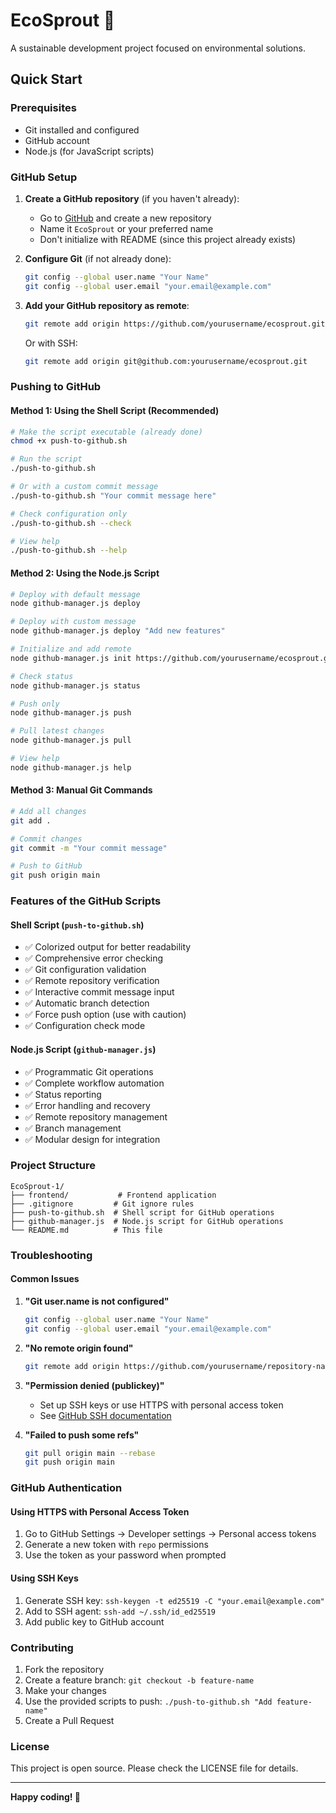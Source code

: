 # EcoSprout 🌱

A sustainable development project focused on environmental solutions.

## Quick Start

### Prerequisites
- Git installed and configured
- GitHub account
- Node.js (for JavaScript scripts)

### GitHub Setup

1. **Create a GitHub repository** (if you haven't already):
   - Go to [GitHub](https://github.com) and create a new repository
   - Name it `EcoSprout` or your preferred name
   - Don't initialize with README (since this project already exists)

2. **Configure Git** (if not already done):
   ```bash
   git config --global user.name "Your Name"
   git config --global user.email "your.email@example.com"
   ```

3. **Add your GitHub repository as remote**:
   ```bash
   git remote add origin https://github.com/yourusername/ecosprout.git
   ```
   Or with SSH:
   ```bash
   git remote add origin git@github.com:yourusername/ecosprout.git
   ```

### Pushing to GitHub

#### Method 1: Using the Shell Script (Recommended)
```bash
# Make the script executable (already done)
chmod +x push-to-github.sh

# Run the script
./push-to-github.sh

# Or with a custom commit message
./push-to-github.sh "Your commit message here"

# Check configuration only
./push-to-github.sh --check

# View help
./push-to-github.sh --help
```

#### Method 2: Using the Node.js Script
```bash
# Deploy with default message
node github-manager.js deploy

# Deploy with custom message
node github-manager.js deploy "Add new features"

# Initialize and add remote
node github-manager.js init https://github.com/yourusername/ecosprout.git

# Check status
node github-manager.js status

# Push only
node github-manager.js push

# Pull latest changes
node github-manager.js pull

# View help
node github-manager.js help
```

#### Method 3: Manual Git Commands
```bash
# Add all changes
git add .

# Commit changes
git commit -m "Your commit message"

# Push to GitHub
git push origin main
```

### Features of the GitHub Scripts

#### Shell Script (`push-to-github.sh`)
- ✅ Colorized output for better readability
- ✅ Comprehensive error checking
- ✅ Git configuration validation
- ✅ Remote repository verification
- ✅ Interactive commit message input
- ✅ Automatic branch detection
- ✅ Force push option (use with caution)
- ✅ Configuration check mode

#### Node.js Script (`github-manager.js`)
- ✅ Programmatic Git operations
- ✅ Complete workflow automation
- ✅ Status reporting
- ✅ Error handling and recovery
- ✅ Remote repository management
- ✅ Branch management
- ✅ Modular design for integration

### Project Structure
```
EcoSprout-1/
├── frontend/           # Frontend application
├── .gitignore         # Git ignore rules
├── push-to-github.sh  # Shell script for GitHub operations
├── github-manager.js  # Node.js script for GitHub operations
└── README.md          # This file
```

### Troubleshooting

#### Common Issues

1. **"Git user.name is not configured"**
   ```bash
   git config --global user.name "Your Name"
   git config --global user.email "your.email@example.com"
   ```

2. **"No remote origin found"**
   ```bash
   git remote add origin https://github.com/yourusername/repository-name.git
   ```

3. **"Permission denied (publickey)"**
   - Set up SSH keys or use HTTPS with personal access token
   - See [GitHub SSH documentation](https://docs.github.com/en/authentication/connecting-to-github-with-ssh)

4. **"Failed to push some refs"**
   ```bash
   git pull origin main --rebase
   git push origin main
   ```

### GitHub Authentication

#### Using HTTPS with Personal Access Token
1. Go to GitHub Settings → Developer settings → Personal access tokens
2. Generate a new token with `repo` permissions
3. Use the token as your password when prompted

#### Using SSH Keys
1. Generate SSH key: `ssh-keygen -t ed25519 -C "your.email@example.com"`
2. Add to SSH agent: `ssh-add ~/.ssh/id_ed25519`
3. Add public key to GitHub account

### Contributing

1. Fork the repository
2. Create a feature branch: `git checkout -b feature-name`
3. Make your changes
4. Use the provided scripts to push: `./push-to-github.sh "Add feature-name"`
5. Create a Pull Request

### License

This project is open source. Please check the LICENSE file for details.

---

**Happy coding! 🚀**

